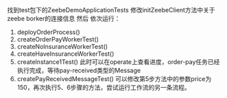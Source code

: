 找到test包下的ZeebeDemoApplicationTests
修改initZeebeClient方法中关于zeebe borker的连接信息
然后 依次运行：
1. deployOrderProcess()
2. createOrderPayWorkerTest()
3. createNoInsuranceWorkerTest()
4. createHaveInsuranceWorkerTest()
5. createInstance1Test()
此时可以在operate上查看进度，order-pay任务已经执行完成，等待pay-received类型的Message
6. createPayReceivedMessageTest()
可以修改第5步方法中的参数price为150，再次执行5、6步骤的方法，尝试运行工作流的另一条流程。
